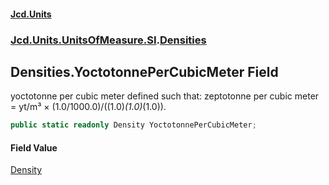 #### [Jcd.Units](index 'index')
### [Jcd.Units.UnitsOfMeasure.SI](Jcd.Units.UnitsOfMeasure.SI 'Jcd.Units.UnitsOfMeasure.SI').[Densities](Densities 'Jcd.Units.UnitsOfMeasure.SI.Densities')

## Densities.YoctotonnePerCubicMeter Field

yoctotonne per cubic meter defined such that: zeptotonne per cubic meter = yt/m³ × (1.0/1000.0)/((1.0)*(1.0)*(1.0)).

```csharp
public static readonly Density YoctotonnePerCubicMeter;
```

#### Field Value
[Density](Density 'Jcd.Units.UnitTypes.Density')